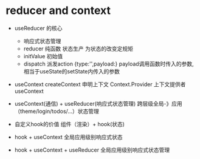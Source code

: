 # reducer and context
- useReducer 的核心
    - 响应式状态管理
    - reducer 纯函数 状态生产 为状态的改变定规矩
    - initValue 初始值
    - dispatch 派发action
        {type:'',payload:} payload调用函数时传入的参数,相当于useState的setState内传入的参数
- useContext
    createContext 申明上下文
    Context.Provider 上下文提供者
    useContext
- useContext(通信) + useReducer(响应式状态管理)
  跨层级全局-》应用（theme/login/todos/...）状态管理

- 自定义hook的价值
       组件（渲染）+ hook(状态)

- hook + useContext
  全局应用级别响应式状态

- hook + useContext + useReducer
  全局应用级别响应式状态管理

   